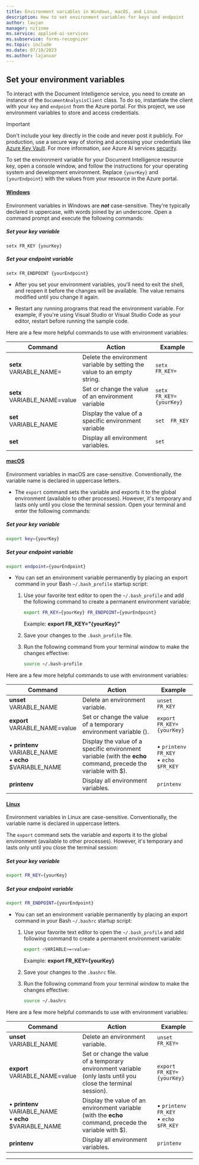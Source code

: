 ```yaml
---
title: Environment variables in Windows, macOS, and Linux
description: How to set environment variables for keys and endpoint
author: laujan
manager: nitinme
ms.service: applied-ai-services
ms.subservice: forms-recognizer
ms.topic: include
ms.date: 07/18/2023
ms.author: lajanuar
---
```


<!-- markdownlint-disable MD001 -->
<!-- markdownlint-disable MD024 -->

## Set your environment variables

To interact with the Document Intelligence service, you need to create an instance of the `DocumentAnalysisClient` class. To do so, instantiate the client with your `key` and `endpoint` from the Azure portal. For this project, we use environment variables to store and access credentials.

> [!IMPORTANT]
>
> Don't include your key directly in the code and never post it publicly. For production, use a secure way of storing and accessing your credentials like [Azure Key Vault](../../../../../ai-services/use-key-vault.md). For more information, *see* Azure AI services [security](../../../../../ai-services/security-features.md).

To set the environment variable for your Document Intelligence resource key, open a console window, and follow the instructions for your operating system and development environment. Replace `{yourKey}` and `{yourEndpoint}` with the values from your resource in the Azure portal.

#### [Windows](#tab/windows)

 Environment variables in Windows are ***not*** case-sensitive. They're typically declared in uppercase, with words joined by an underscore. Open a command prompt and execute the following commands:

##### **Set your key variable**

```console
setx FR_KEY {yourKey}

```

##### **Set your endpoint variable**

```console
setx FR_ENDPOINT {yourEndpoint}

```

* After you set your environment variables, you'll need to exit the shell, and reopen it before the changes will be available. The value remains modified until you change it again.

* Restart any running programs that read the environment variable. For example, if you're using Visual Studio or Visual Studio Code as your editor, restart before running the sample code.

<!-- > [!div class="nextstepaction"]
> [I &#8203;ran into an issue setting the environment variables.](https://microsoft.qualtrics.com/jfe/form/SV_0Cl5zkG3CnDjq6O?PLanguage=windows&Product=FormRecognizer&Page=how-to&Section=environment-variables) -->

 Here are a few more helpful commands to use with environment variables:

  | Command | Action | Example |
  |---------|--------|---------|
  | **setx** </br>VARIABLE_NAME= | Delete the environment variable by setting the value to an empty string.| `setx FR_KEY=` |
  | **setx** </br>VARIABLE_NAME=value | Set or change the value of an environment variable| `setx FR_KEY={yourKey}`|
  | **set** </br>VARIABLE_NAME | Display the value of a specific environment variable| `set  FR_KEY` |
  | **set**| Display all environment variables.| `set`|

#### [macOS](#tab/macOS)

Environment variables in macOS are case-sensitive. Conventionally, the variable name is declared in uppercase letters.

* The `export` command sets the variable and exports it to the global environment (available to other processes). However, it's temporary and lasts only until you close the terminal session. Open your terminal and enter the following commands:

##### **Set your key variable**

```bash
export key={yourKey}
```

##### **Set your endpoint variable**

```bash
export endpoint={yourEndpoint}
```

* You can set an environment variable permanently by placing an export command in your Bash  `~/.bash_profile` startup script:

  1. Use your favorite text editor to open the `~/.bash_profile` and add the following command to create a permanent environment variable:

      ```bash
      export FR_KEY={yourKey} FR_ENDPOINT={yourEndpoint}
      ```

        Example: **export FR_KEY="{yourKey}"**

  1. Save your changes to the `.bash_profile` file.

  1. Run the following command from your terminal window to make the changes effective:

      ```bash
      source ~/.bash-profile
      ```

<!-- > [!div class="nextstepaction"]
> [I &#8203;ran into an issue setting the environment variables.](https://microsoft.qualtrics.com/jfe/form/SV_0Cl5zkG3CnDjq6O?PLanguage=macos&Product=FormRecognizer&Page=how-to&Section=environment-variables) -->

Here are a few more helpful commands to use with environment variables:

  | Command | Action | Example |
  |---------|--------|---------|
  | **unset** </br>VARIABLE_NAME | Delete an environment variable.| `unset FR_KEY` |
  | **export** </br>VARIABLE_NAME=value | Set or change the value of a temporary environment variable ().| `export FR_KEY={yourKey}`|
  | &bullet; **printenv**</br> VARIABLE_NAME</br> &bullet; **echo** </br> $VARIABLE_NAME| Display the value of a specific environment variable (with the **echo** command, precede the variable with $).| &bullet; `printenv FR_KEY` </br>&bullet; `echo $FR_KEY`</br>|
  | **printenv**| Display all environment variables.| `printenv` |

#### [Linux](#tab/linux)

Environment variables in Linux are case-sensitive. Conventionally, the variable name is declared in uppercase letters.

The `export` command sets the variable and exports it to the global environment (available to other processes). However, it's temporary and lasts only until you close the terminal session:

##### **Set your key variable**

```bash
export FR_KEY={yourKey}
```

##### **Set your endpoint variable**

```bash
export FR_ENDPOINT={yourEndpoint}
```

* You can set an environment variable permanently by placing an export command in your Bash `~/.bashrc` startup script:

  1. Use your favorite text editor to open the `~/.bash_profile` and add following command to create a permanent environment variable:

      ```bash
      export <VARIABLE>=<value>
      ```

        Example: **export FR_KEY={yourKey}**

  1. Save your changes to the `.bashrc` file.

  1. Run the following command from your terminal window to make the changes effective:

      ```bash
      source ~/.bashrc
      ```

<!-- > [!div class="nextstepaction"]
> [I &#8203;ran into an issue setting the environment variables.](https://microsoft.qualtrics.com/jfe/form/SV_0Cl5zkG3CnDjq6O?PLanguage=linux&Product=FormRecognizer&Page=how-to&Section=environment-variables) -->

Here are a few more helpful commands to use with environment variables:

  | Command | Action | Example |
  |---------|--------|---------|
  | **unset** </br>VARIABLE_NAME| Delete an environment variable.|`unset FR_KEY=` |
  | **export** </br>VARIABLE_NAME=value | Set or change the value of a temporary environment variable (only lasts until you close the terminal session).| `export FR_KEY={yourKey}`|
  | &bullet; **printenv** </br>VARIABLE_NAME</br> &bullet; **echo** </br>$VARIABLE_NAME| Display the value of an environment variable (with the **echo** command, precede the variable with $).| &bullet; `printenv FR_KEY` </br>&bullet; `echo $FR_KEY`</br>|
  | **printenv**| Display all environment variables.|`printenv`|

---
